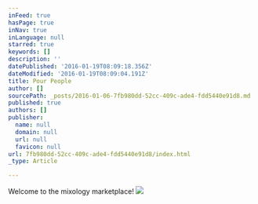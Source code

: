 ```yaml
---
inFeed: true
hasPage: true
inNav: true
inLanguage: null
starred: true
keywords: []
description: ''
datePublished: '2016-01-19T08:09:18.356Z'
dateModified: '2016-01-19T08:09:04.191Z'
title: Pour People
author: []
sourcePath: _posts/2016-01-06-7fb980dd-52cc-409c-ade4-fdd5440e91d8.md
published: true
authors: []
publisher:
  name: null
  domain: null
  url: null
  favicon: null
url: 7fb980dd-52cc-409c-ade4-fdd5440e91d8/index.html
_type: Article

---
```

Welcome to the mixology marketplace!
![](https://the-grid-user-content.s3-us-west-2.amazonaws.com/da52c74e-4d63-414f-981b-0dfdf1578932.png)